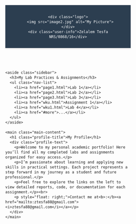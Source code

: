 <!DOCTYPE html>
<html lang="en">
<head>
  <meta charset="UTF-8" />
  <meta name="viewport" content="width=device-width, initial-scale=1.0"/>
  <title>My Lab Portfolio</title>
  <style>
    * {
      margin: 0;
      padding: 0;
      box-sizing: border-box;
    }

    body {
      font-family: 'Segoe UI', Tahoma, Geneva, Verdana, sans-serif;
      background-color: #f5f5f5;
      color: #333;
      line-height: 1.6;
    }

    .container {
      display: flex;
      max-width: 1200px;
      margin: 20px auto;
      gap: 20px;
    }

    header {
      background-color: #2c3e50;
      color: white;
      padding: 15px 20px;
      display: flex;
      align-items: center;
      gap: 15px;
      box-shadow: 0 2px 5px rgba(0,0,0,0.1);
    }

    .logo {
      width: 50px;
      height: 50px;
      border-radius: 50%;
      background-color: #3498db;
      display: flex;
      align-items: center;
      justify-content: center;
      font-weight: bold;
      font-size: 20px;
      color: white;
      overflow: hidden;
    }

    .logo img {
      width: 100%;
      height: 100%;
      object-fit: cover;
      border-radius: 50%;
    }

    .user-info {
      font-size: 1.2em;
      font-weight: bold;
    }

    .sidebar {
      width: 250px;
      background: white;
      border-radius: 8px;
      box-shadow: 0 2px 10px rgba(0,0,0,0.1);
      padding: 20px;
    }

    .sidebar h3 {
      margin-bottom: 15px;
      color: #2c3e50;
      border-bottom: 2px solid #3498db;
      padding-bottom: 5px;
    }

    .nav-list {
      list-style: none;
    }

    .nav-list li {
      margin-bottom: 8px;
    }

    .nav-list a {
      display: block;
      padding: 10px 15px;
      text-decoration: none;
      color: #333;
      border-radius: 5px;
      transition: background 0.2s;
    }

    .nav-list a:hover {
      background-color: #3498db;
      color: white;
    }

    .main-content {
      flex: 1;
      background: white;
      border-radius: 8px;
      box-shadow: 0 2px 10px rgba(0,0,0,0.1);
      padding: 30px;
    }

    .profile-title {
      font-size: 2em;
      color: #2c3e50;
      margin-bottom: 20px;
      border-bottom: 2px solid #3498db;
      padding-bottom: 10px;
    }

    .profile-text {
      font-size: 1.1em;
      line-height: 1.8;
    }

    @media (max-width: 768px) {
      .container {
        flex-direction: column;
      }
      .sidebar {
        width: 100%;
      }
    }
  </style>
</head>
<body>

  <header>

    <div class="logo">
      <img src="image2.jpg" alt="My Picture">
    </div>
    <div class="user-info">Zelalem Tesfa  NRS/0868/16</div>
  </header>

  <div class="container">

    <aside class="sidebar">
      <h3>My Lab Practices & Assignments</h3>
      <ul class="nav-list">
        <li><a href="page1.html">Lab 1</a></li>
        <li><a href="page2.html">Lab 2</a></li>
        <li><a href="page3.html">Lab 3</a></li>
        <li><a href="wku.html">Assignment 1</a></li>
        <li><a href="wku1.html">Lab 4</a></li>
        <li><a href="#more">...</a></li>
      </ul>
    </aside>

    <main class="main-content">
      <h1 class="profile-title">My Profile</h1>
      <div class="profile-text">
        <p>Welcome to my personal academic portfolio! Here you’ll find all my completed labs and assignments organized for easy access.</p>
        <p>I’m passionate about learning and applying new skills in practical settings. Each project represents a step forward in my journey as a student and future professional.</p>
        <p>Feel free to explore the links on the left to view detailed reports, code, or documentation for each assignment.</p><br>
        <p style="float: right;">Contact me at<b>:</b><a href="mailto:ztesfa88@gmail.com"><i>ztesfa88@gmail.com</i></a></p>
      </div>
    </main>

  </div>

</body>
</html>

